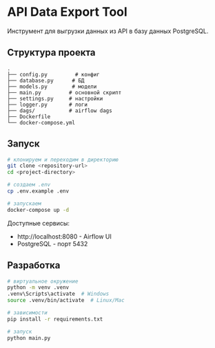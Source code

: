 # API Data Export Tool

Инструмент для выгрузки данных из API в базу данных PostgreSQL.

## Структура проекта
```
.
├── config.py         # конфиг
├── database.py      # БД
├── models.py        # модели
├── main.py         # основной скрипт
├── settings.py     # настройки
├── logger.py       # логи
├── dags/           # airflow dags
├── Dockerfile      
└── docker-compose.yml
```

## Запуск

```bash
# клонируем и переходим в директорию
git clone <repository-url>
cd <project-directory>

# создаем .env
cp .env.example .env

# запускаем
docker-compose up -d
```

Доступные сервисы:
- http://localhost:8080 - Airflow UI
- PostgreSQL - порт 5432

## Разработка

```bash
# виртуальное окружение
python -m venv .venv
.venv\Scripts\activate  # Windows
source .venv/bin/activate  # Linux/Mac

# зависимости
pip install -r requirements.txt

# запуск
python main.py
```
